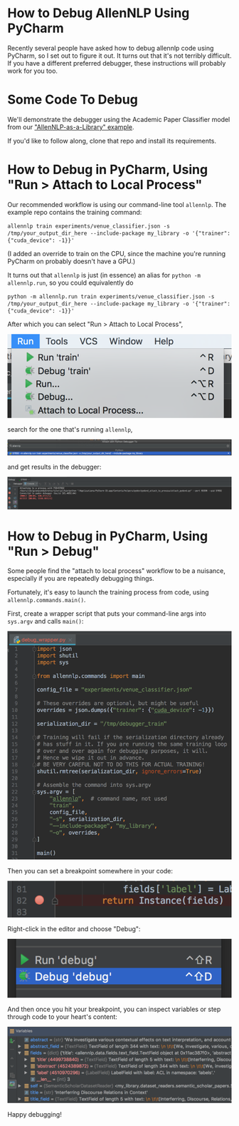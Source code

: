 # How to Debug AllenNLP Using PyCharm

Recently several people have asked how to debug allennlp code
using PyCharm, so I set out to figure it out. It turns out that
it's not terribly difficult. If you have a different preferred
debugger, these instructions will probably work for you too.

# Some Code To Debug

We'll demonstrate the debugger using the Academic Paper Classifier model
from our ["AllenNLP-as-a-Library" example](https://github.com/allenai/allennlp-as-a-library-example).

If you'd like to follow along, clone that repo and install its requirements.

# How to Debug in PyCharm, Using "Run > Attach to Local Process"

Our recommended workflow is using our command-line tool `allennlp`.
The example repo contains the training command:

```
allennlp train experiments/venue_classifier.json -s /tmp/your_output_dir_here --include-package my_library -o '{"trainer": {"cuda_device": -1}}'
```

(I added an override to train on the CPU, since the machine you're running PyCharm on probably doesn't have a GPU.)

It turns out that `allennlp` is just (in essence) an alias for `python -m allennlp.run`, so you could equivalently do

```
python -m allennlp.run train experiments/venue_classifier.json -s /tmp/your_output_dir_here --include-package my_library -o '{"trainer": {"cuda_device": -1}}'
```

After which you can select "Run > Attach to Local Process",

![attach to local process](debugging_images/attach_to_process_1.png)

search for the one that's running `allennlp`,

![attach to local process](debugging_images/attach_to_process_2.png)

and get results in the debugger:

![attach to local process](debugging_images/attach_to_process_3.png)

# How to Debug in PyCharm, Using "Run > Debug"

Some people find the "attach to local process" workflow to be a nuisance,
especially if you are repeatedly debugging things.

Fortunately, it's easy to launch the training process from code,
using `allennlp.commands.main()`.

First, create a wrapper script that puts your command-line args into `sys.argv` and calls `main()`:

![wrapper script](debugging_images/debug_wrapper_with_rmtree.png)

Then you can set a breakpoint somewhere in your code:

![breakpoint](debugging_images/breakpoint.png)

Right-click in the editor and choose "Debug":

![debug debug](debugging_images/debug_debug.png)

And then once you hit your breakpoint, you can inspect variables or step through code to your heart's content:

![inspect variable](debugging_images/inspect_variable.png)

Happy debugging!
